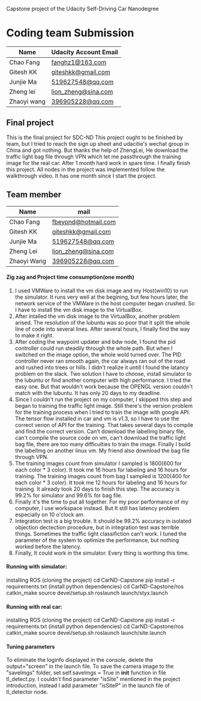 Capstone project of the Udacity Self-Driving Car Nanodegree

# Coding team Submission

Name 				| Udacity Account Email
---------------- | ---------------------
Chao Fang | fanghz1@163.com
Gitesh KK | giteshkk@gmail.com
Junjie Ma | 519627548@qq.com
Zheng lei | lion_zheng@sina.com
Zhaoyi wang | 396905228@qq.com

## Final project
This is the final project for SDC-ND
This project ought to be finished by team, but I tried to reach the sign up sheet and udacitie's wechat group in China and got nothing. But thanks the help of ZhengLei, He download the traffic light bag file through VPN which let me passthrough the training image for the real car. After 1 month hard work in spare time. I finally finish this project.
All nodes in the project was implemented follow the walkthrough video.
It has one month since I start the project.

## Team member

Name | mail
-----|-----
Chao Fang | fbeyond@hotmail.com
Gitesh KK | giteshkk@gmail.com
Junjie Ma | 519627548@qq.com
Zheng Lei | lion_zheng@sina.com
Zhaoyi Wang | 396905228@qq.com

#### Zig zag and Project time consumption(one month)
1. I used VMWare to install the vm disk image and my Host(win10) to run the simulator. It runs very well at the begining, but few hours later, the network service of the VMWare in the host computer began crushed. So I have to install the vm disk image to the VirtualBox.
2. After intalled the vm disk image to the VirtualBox, another problem arised. The resolution of the lubuntu was so poor that it split the whole line of code into several lines. After several hours, I finally find the way to make it right.
3. After coding the waypoint updater and bdw node, I found the pid controller could run steadily through the whole path. But when I switched on the image option, the whole wold turned over. The PID controller never ran smooth again, the car always ran out of the road and rushed into trees or hills. I didn't realize it untill I found the latancy problem on the slack. Two solution I have to choose, install simulator to the lubuntu or find another computer with high performance. I tried the easy one. But that wouldn't work because the OPENGL version couldn't match with the lubuntu. It has only 20 days to my deadline.
4. Since I couldn't run the project on my computer, I skipped this step and began to training the traffic light image. Still there's the version problem for the training process when I tried to train the image with google API. The tensor flow installed in car and vm is v1.3, so I have to use the correct verion of API for the training. That takes several days to compile and find the correct version. Can't  download the labelImg binary file, can't compile the source code on vm, can't download the traffic light bag file, there are too many difficulties to train the image. Finally I build the labelImg on another linux vm. My friend also download the bag file through VPN. 
5. The training images count from simulator I sampled is 1800(600 for each color * 3 color). It took me 16 hours for labeling and 16 hours for training. The training images count from bag I sampled is 1200(400 for each color * 3 color). It took me 12 hours for labeling and 16 hours for training. It already took 20 days to finish this step. The accuracy is 99.2% for simulator and 99.6% for bag file.
6. Finally it's the time to put all together. For my poor performance of my computer, I use workspace instead. But It still has latency problem especially on 10 o'clock am.
7. Integration test is a big trouble. It should be 99.2% accuracy in isolated objection dectection procedure, but in integration test was terrible things. Sometimes the traffic light classifiction can't work. I tuned the parameter of the system to optimize the performance, but nothing worked before the latency.
8. Finally, It could work in the simulator. Every thing is worthing this time.

#### Running with simulator:
installing ROS
(cloning the project)
cd CarND-Capstone pip install -r requirements.txt (install python dependencies)
cd CarND-Capstone/ros
catkin_make
source devel/setup.sh
roslaunch launch/styx.launch

#### Running with real car:
installing ROS
(cloning the project)
cd CarND-Capstone pip install -r requirements.txt (install python dependencies)
cd CarND-Capstone/ros
catkin_make
source devel/setup.sh
roslaunch launch/site.launch

#### Tuning parameters
To eliminate the loginfo displayed in the console, delete the  output="screen" in the launch file.
To save the camera image to the "saveImgs" folder, set self.saveImgs = True in __init__ function in file tl_detect.py.
I couldn't find parameter "isSite"  mentioned in the project introduction, instead I add parameter "isSiteP" in the launch file of tl_detector node.

